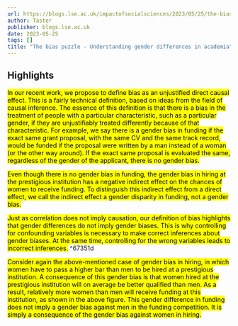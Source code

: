 ```yaml
---
url: https://blogs.lse.ac.uk/impactofsocialsciences/2023/05/25/the-bias-puzzle-understanding-gender-differences-in-academia/
author: Taster
publisher: blogs.lse.ac.uk
date: 2023-05-25
tags: []
title: "The bias puzzle - Understanding gender differences in academia"
---
```


## Highlights
<mark>In our recent work, we propose to define bias as an unjustified direct causal effect. This is a fairly technical definition, based on ideas from the field of causal inference. The essence of this definition is that there is a bias in the treatment of people with a particular characteristic, such as a particular gender, if they are unjustifiably treated differently because of that characteristic. For example, we say there is a gender bias in funding if the exact same grant proposal, with the same CV and the same track record, would be funded if the proposal were written by a man instead of a woman (or the other way around). If the exact same proposal is evaluated the same, regardless of the gender of the applicant, there is no gender bias.</mark>

<mark>Even though there is no gender bias in funding, the gender bias in hiring at the prestigious institution has a negative indirect effect on the chances of women to receive funding. To distinguish this indirect effect from a direct effect, we call the indirect effect a gender disparity in funding, not a gender bias.</mark>

<mark>Just as correlation does not imply causation, our definition of bias highlights that gender differences do not imply gender biases. This is why controlling for confounding variables is necessary to make correct inferences about gender biases. At the same time, controlling for the wrong variables leads to incorrect inferences.</mark> ^67351d

<mark>Consider again the above-mentioned case of gender bias in hiring, in which women have to pass a higher bar than men to be hired at a prestigious institution. A consequence of this gender bias is that women hired at the prestigious institution will on average be better qualified than men. As a result, relatively more women than men will receive funding at this institution, as shown in the above figure. This gender difference in funding does not imply a gender bias against men in the funding competition. It is simply a consequence of the gender bias against women in hiring.</mark>

